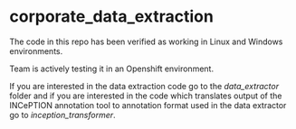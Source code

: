 # corporate_data_extraction

The code in this repo has been verified as working in Linux and Windows environments.

Team is actively testing it in an Openshift environment.

If you are interested in the data extraction code go to the _data_extractor_ folder and
if you are interested in the code which translates output of the INCePTION annotation tool
to annotation format used in the data extractor go to _inception_transformer_.

